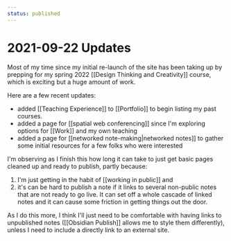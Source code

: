 ```yaml
---
status: published
---
```

# 2021-09-22 Updates
Most of my time since my initial re-launch of the site has been taking up by prepping for my spring 2022 [[Design Thinking and Creativity]] course, which is exciting but a huge amount of work.

Here are a few recent updates: 
- added [[Teaching Experience]] to [[Portfolio]] to begin listing my past courses.
- added a page for [[spatial web conferencing]] since I'm exploring options for [[Work]] and my own teaching
- added a page for [[networked note-making|networked notes]] to gather some initial resources for a few folks who were interested

I'm observing as I finish this how long it can take to just get basic pages cleaned up and ready to publish, partly because:
1) I'm just getting in the habit of [[working in public]] and 
2) it's can be hard to publish a note if it links to several non-public notes that are not ready to go live. It can set off a whole cascade of linked notes and it can cause some friction in getting things out the door. 

As I do this more, I think I'll just need to be comfortable with having links to unpublished notes ([[Obsidian Publish]] allows me to style them differently), unless I need to include a directly link to an external site. 

